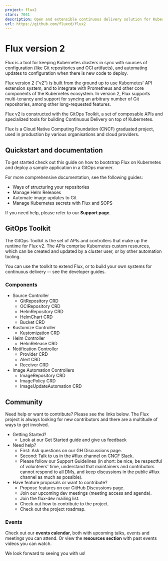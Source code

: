 ```yaml
---
project: flux2
stars: 7041
description: Open and extensible continuous delivery solution for Kubernetes. Powered by GitOps Toolkit.
url: https://github.com/fluxcd/flux2
---
```


Flux version 2
==============

Flux is a tool for keeping Kubernetes clusters in sync with sources of configuration (like Git repositories and OCI artifacts), and automating updates to configuration when there is new code to deploy.

Flux version 2 ("v2") is built from the ground up to use Kubernetes' API extension system, and to integrate with Prometheus and other core components of the Kubernetes ecosystem. In version 2, Flux supports multi-tenancy and support for syncing an arbitrary number of Git repositories, among other long-requested features.

Flux v2 is constructed with the GitOps Toolkit, a set of composable APIs and specialized tools for building Continuous Delivery on top of Kubernetes.

Flux is a Cloud Native Computing Foundation (CNCF) graduated project, used in production by various organisations and cloud providers.

Quickstart and documentation
----------------------------

To get started check out this guide on how to bootstrap Flux on Kubernetes and deploy a sample application in a GitOps manner.

For more comprehensive documentation, see the following guides:

-   Ways of structuring your repositories
-   Manage Helm Releases
-   Automate image updates to Git
-   Manage Kubernetes secrets with Flux and SOPS

If you need help, please refer to our **Support page**.

GitOps Toolkit
--------------

The GitOps Toolkit is the set of APIs and controllers that make up the runtime for Flux v2. The APIs comprise Kubernetes custom resources, which can be created and updated by a cluster user, or by other automation tooling.

You can use the toolkit to extend Flux, or to build your own systems for continuous delivery -- see the developer guides.

### Components

-   Source Controller
    -   GitRepository CRD
    -   OCIRepository CRD
    -   HelmRepository CRD
    -   HelmChart CRD
    -   Bucket CRD
-   Kustomize Controller
    -   Kustomization CRD
-   Helm Controller
    -   HelmRelease CRD
-   Notification Controller
    -   Provider CRD
    -   Alert CRD
    -   Receiver CRD
-   Image Automation Controllers
    -   ImageRepository CRD
    -   ImagePolicy CRD
    -   ImageUpdateAutomation CRD

Community
---------

Need help or want to contribute? Please see the links below. The Flux project is always looking for new contributors and there are a multitude of ways to get involved.

-   Getting Started?
    -   Look at our Get Started guide and give us feedback
-   Need help?
    -   First: Ask questions on our GH Discussions page.
    -   Second: Talk to us in the #flux channel on CNCF Slack.
    -   Please follow our Support Guidelines (in short: be nice, be respectful of volunteers' time, understand that maintainers and contributors cannot respond to all DMs, and keep discussions in the public #flux channel as much as possible).
-   Have feature proposals or want to contribute?
    -   Propose features on our GitHub Discussions page.
    -   Join our upcoming dev meetings (meeting access and agenda).
    -   Join the flux-dev mailing list.
    -   Check out how to contribute to the project.
    -   Check out the project roadmap.

### Events

Check out our **events calendar**, both with upcoming talks, events and meetings you can attend. Or view the **resources section** with past events videos you can watch.

We look forward to seeing you with us!
